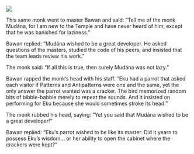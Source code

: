 ![](/pages/case-207/crackers.jpg)

This same monk went to master Bawan and said:
“Tell me of the monk Mudána, for I am new to the Temple
and have never heard of him, except that he was banished for
laziness.”

Bawan replied: “Mudána wished to be a great developer.  He
asked questions of the masters, studied the code of his
peers, and insisted that the team leads review his work.”

The monk said: “If all this is true, then surely Mudána was
not lazy.”

Bawan rapped the monk’s head with his staff.  “Eku had a
parrot that asked each visitor if Patterns and Antipatterns
were one and the same, yet the only answer the parrot wanted
was a cracker.  The bird memorized random bits of
bibble-babble merely to repeat the sounds.  And it insisted
on performing for Eku because she would sometimes stroke its
head.”

The monk rubbed his head, saying: “Yet you said that Mudána
wished to be a great developer!”

Bawan replied: “Eku’s parrot wished to be like its master.
Did it yearn to possess Eku’s wisdom... or her ability to open the
cabinet where the crackers were kept?”

